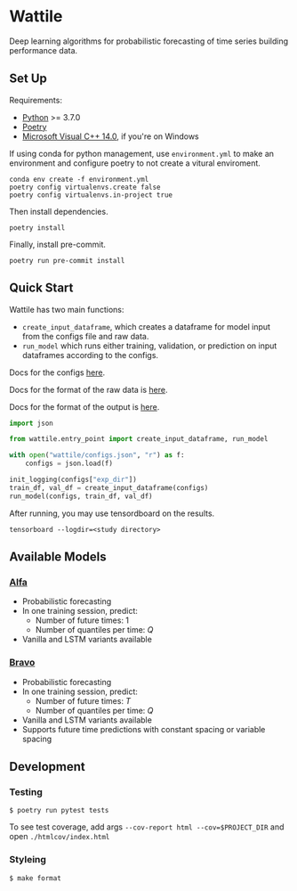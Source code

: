 Wattile
====

Deep learning algorithms for probabilistic forecasting of time series building performance data.

Set Up
----

Requirements:
- [Python](https://www.python.org/downloads/) >= 3.7.0
- [Poetry](https://python-poetry.org/docs/#installation)
- [Microsoft Visual C++ 14.0](https://visualstudio.microsoft.com/visual-cpp-build-tools/), if you're on Windows

If using conda for python management, use `environment.yml` to make an environment and configure poetry to not create a vitural enviroment.
```
conda env create -f environment.yml
poetry config virtualenvs.create false
poetry config virtualenvs.in-project true
```
Then install dependencies.
```
poetry install
```

Finally, install pre-commit.
```
poetry run pre-commit install
```

Quick Start
----

Wattile has two main functions:
- `create_input_dataframe`, which creates a dataframe for model input from the configs file and raw data.
- `run_model` which runs either training, validation, or prediction on input dataframes according to the configs.

Docs for the configs [here](./tests/fixtures/README.md).

Docs for the format of the raw data is [here](./tests/data/README.md).

Docs for the format of the output is [here](./tests/fixtures/bravo_exp_dir/README.md).

```py
import json 

from wattile.entry_point import create_input_dataframe, run_model

with open("wattile/configs.json", "r") as f:
    configs = json.load(f)

init_logging(configs["exp_dir"])  
train_df, val_df = create_input_dataframe(configs)
run_model(configs, train_df, val_df)
```

After running, you may use tensordboard on the results.

```
tensorboard --logdir=<study directory>
```

Available Models
----
### [Alfa](./wattile/models/alfa_model.py)

* Probabilistic forecasting 
* In one training session, predict:
    * Number of future times: 1
    * Number of quantiles per time: *Q*
* Vanilla and LSTM variants available

### [Bravo](./wattile/models/bravo_model.py)

* Probabilistic forecasting 
* In one training session, predict:
    * Number of future times: *T*
    * Number of quantiles per time: *Q*
* Vanilla and LSTM variants available
* Supports future time predictions with constant spacing or variable spacing 

Development
----

### Testing
```
$ poetry run pytest tests
```
To see test coverage, add args `--cov-report html --cov=$PROJECT_DIR` and open `./htmlcov/index.html`

### Styleing
```sh
$ make format
```
